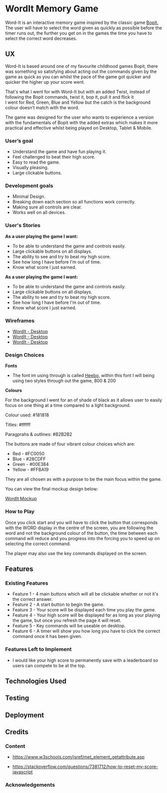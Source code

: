 # WordIt Memory Game

Word-It is an interactive memory game inspired by the classic game [Bopit.](https://en.wikipedia.org/wiki/Bop_It)  
The user will have to select the word given as quickly as possible before the timer runs out, 
the further you get on in the games the time you have to select the correct word decreases.

## UX

Word-It is based around one of my favourite childhood games Bopit, there was something so satisfying about acting out the commands given
by the game as quick as you can whilst the pace of the game got quicker and quicker the higher up your score went.

That's what I went for with Word-It but with an added Twist, instead of following the Bopit commands, twist it, bop it, pull it and flick it  
I went for Red, Green, Blue and Yellow but the catch is the background colour doesn’t match with the word.

The game was designed for the user who wants to experience a version with the fundamentals of Bopit with the added extras which makes it more 
practical and effective whilst being played on Desktop, Tablet & Mobile.

### User’s goal

* Understand the game and have fun playing it.
* Feel challenged to beat their high score.
* Easy to read the game.
* Visually pleasing.
* Large clickable buttons.

### Development goals

* Minimal Design.
* Breaking down each section so all functions work correctly.
* Making sure all controls are clear.
* Works well on all devices.

### User's Stories

**As a user playing the game I want:** 

* To be able to understand the game and controls easily.
* Large clickable buttons on all displays.
* The ability to see and try to beat my high score.
* See how long I have before I'm out of time.
* Know what score I just earned.

**As a user playing the game I want:**

* To be able to understand the game and controls easily.
* Large clickable buttons on all displays.
* The ability to see and try to beat my high score.
* See how long I have before I'm out of time.
* Know what score I just earned.

### Wireframes

* [WordIt - Desktop](assets/images/wireframes/wordit-desktop.png)
* [WordIt - Desktop](assets/images/wireframes/wordit-tablet.png)
* [WordIt - Desktop](assets/images/wireframes/wordit-mobile.png)

### Design Choices

**Fonts**

* The font im using through is called [Heebo,](https://fonts.google.com/specimen/Heebo?preview.text_type=custom) 
within this font I will being using two styles through out the game, 800 & 200

**Colours**

For the background I went for an of shade of black as it allows user to easily focus on one thing at a time compared to a light background.

Colour used: #181818

Titles: #ffffff

Paragprahs & outlines: #B2B2B2

The buttons are made of four vibrant colour choices which are:
* Red - #FC0050
* Blue - #28CDFF
* Green - #00E384
* Yellow - #FFBA19

They are all chosen as with a purpose to be the main focus within the game.

You can view the final mockup design below:

[WordIt Mockup](assets/images/wireframes/wordit-mockup.jpg)

### How to Play

Once you click start and you will have to click the button that corresponds with the WORD display in the centre of the screen, 
you are following the word and not the background colour of the button, the time between each command will reduce and you progress 
into the forcing you to speed up on selecting the correct command. 

The player may also use the key commands displayed on the screen.

## Features

### Existing Features

* Feature 1 - 4 main buttons which will all be clickable whether or not it's the correct answer.
* Feature 2 - A start button to begin the game.
* Feature 3 - Your score will be displayed each time you play the game.
* Feature 4 - Your high score will be displayed for as long as your playing the game, but once you refresh the page it will reset.
* Feature 5 - Key commands will be useable on desktop. 
* Feature 6 - A timer will show you how long you have to click the correct command once it has been given.

### Features Left to Implement

* I would like your high score to permanently save with a leaderboard so users can compete to be at the top.

## Technologies Used



## Testing



## Deployment



## Credits

### Content

* https://www.w3schools.com/jsref/met_element_getattribute.asp

* https://stackoverflow.com/questions/7381712/how-to-reset-my-score-javascript

### Acknowledgements




